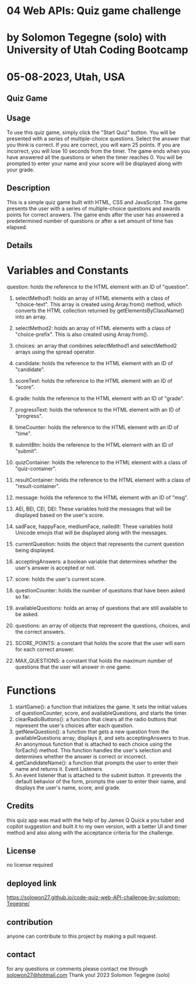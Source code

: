 # 04 Web APIs: Quiz game challenge
# by Solomon Tegegne (solo) with University of Utah Coding Bootcamp
# 05-08-2023, Utah, USA
## Quiz Game
## Usage 
To use this quiz game, simply click the "Start Quiz" button. You will be presented with a series of multiple-choice questions. Select the answer that you think is correct. If you are correct, you will earn 25 points. If you are incorrect, you will lose 10 seconds from the timer. The game ends when you have answered all the questions or when the timer reaches 0. You will be prompted to enter your name and your score will be displayed along with your grade.

## Description
This is a simple quiz game built with HTML, CSS and JavaScript. The game presents the user with a series of multiple-choice questions and awards points for correct answers. The game ends after the user has answered a predetermined number of questions or after a set amount of time has elapsed.

## Details
# Variables and Constants
question: holds the reference to the HTML element with an ID of "question".

1. selectMethod1: holds an array of HTML elements with a class of "choice-text". This array is created using Array.from() method, which converts the HTML collection returned by getElementsByClassName() into an array.

2. selectMethod2: holds an array of HTML elements with a class of "choice-prefix". This is also created using Array.from().

3. choices: an array that combines selectMethod1 and selectMethod2 arrays using the spread operator.

4. candidate: holds the reference to the HTML element with an ID of "candidate".

5. scoreText: holds the reference to the HTML element with an ID of "score".

6. grade: holds the reference to the HTML element with an ID of "grade".

7. progressText: holds the reference to the HTML element with an ID of "progress".

8. timeCounter: holds the reference to the HTML element with an ID of "time".

9. submitBtn: holds the reference to the HTML element with an ID of "submit".

10. quizContainer: holds the reference to the HTML element with a class of "quiz-container".

11. resultContainer: holds the reference to the HTML element with a class of "result-container".

12. message: holds the reference to the HTML element with an ID of "msg".

13. AEl, BEl, CEl, DEl: These variables hold the messages that will be displayed based on the user's score.

14. sadFace, happyFace, mediumFace, nailedIt: These variables hold Unicode emojis that will be displayed along with the messages.

15. currentQuestion: holds the object that represents the current question being displayed.

16. acceptingAnswers: a boolean variable that determines whether the user's answer is accepted or not.

17. score: holds the user's current score.

18. questionCounter: holds the number of questions that have been asked so far.

19. availableQuestions: holds an array of questions that are still available to be asked.

20. questions: an array of objects that represent the questions, choices, and the correct answers.

21. SCORE_POINTS: a constant that holds the score that the user will earn for each correct answer.

22. MAX_QUESTIONS: a constant that holds the maximum number of questions that the user will answer in one game.

# Functions

1. startGame(): a function that initializes the game. It sets the initial values of questionCounter, score, and availableQuestions, and starts the timer.
2. clearRadioButtons(): a function that clears all the radio buttons that represent the user's choices after each question.
3. getNewQuestion(): a function that gets a new question from the availableQuestions array, displays it, and sets acceptingAnswers to true.
An anonymous function that is attached to each choice using the forEach() method. This function handles the user's selection and determines whether the answer is correct or incorrect.
4. getCandidateName(): a function that prompts the user to enter their name and returns it.
Event Listeners
5. An event listener that is attached to the submit button. It prevents the default behavior of the form, prompts the user to enter their name, and displays the user's name, score, and grade.

## Credits
this quiz app was mad with the help of by James Q Quick a you tuber and copilot suggestion and built it to my own version, with a better UI and timer method and also along with the acceptance criteria for the challenge.

## License
no license required
## deployed link
https://solowon27.github.io/code-quiz-web-API-challenge-by-solomon-Tegegne/

## contribution
anyone can contribute to this project by making a pull request.

## contact
for any questions or comments please contact me through solowon27@hotmail.com
Thank you!
2023 Solomon Tegegne (solo)
